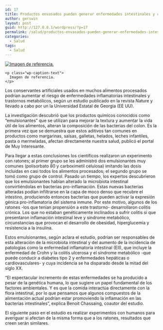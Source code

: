 ```yaml
---
id: 17
title: Productos envasados pueden generar enfermedades intestinales y obesidad
author: gerswin
layout: post
guid: http://127.0.0.1/wordpress/?p=17
permalink: /salud/productos-envasados-pueden-generar-enfermedades-intestinales-y-obesidad/
categories:
  - Salud
tags:
  - Salud
---
```

<div id="content-area">
  <b></b></p> 
  
  <div class="wp-caption alignleft" id="attachment_405448" style="width: 277px">
    <a data-lightboxplus="lightbox[405447]" href="http://i0.wp.com/www.lanacion.com.ve/fotoedicion//2015/04/180a5fceee1349811e1e0eca17e9383a.jpg" title="Productos envasados pueden generar enfermedades intestinales y obesidad"><img alt="Imagen de referencia." class="size-medium wp-image-405448" data-recalc-dims="1" src="http://i1.wp.com/www.lanacion.com.ve/fotoedicion//2015/04/180a5fceee1349811e1e0eca17e9383a.jpg?resize=267%2C200" /></a> 
    
    <p class="wp-caption-text">
      Imagen de referencia.
    </p>
  </div>
  
  <p>
    Los conservantes artificiales usados en muchos alimentos procesados podrían aumentar el riesgo de enfermedades inflamatorias intestinales y trastornos metabólicos, según un estudio publicado en la revista Nature y llevado a cabo por un la Universidad Estatal de Georgia (EE UU).
  </p>
  
  <p>
    La investigación descubrió que los productos químicos conocidos como “emulsionantes” que se utilizan para mejorar la textura y aumentar la vida útil de los alimentos, alteran la composición de las bacterias del colon. Es la primera vez que se demuestra que estos aditivos tan comunes en productos como margarinas, salsas, galletas, helados, leches infantiles, pasta o mermeladas, afectan directamente nuestra salud, publicó el portal de Muy Interesante.
  </p>
  
  <p>
    Para llegar a estas conclusiones los científicos realizaron un experimento con ratones; al primer grupo se les administró dos emulsionantes muy comunes (polisorbato 80 y carboximetil celulosa) imitando las dosis incluidas en casi todos los alimentos procesados; el segundo grupo se tomó como grupo de control. Pasado un tiempo, los expertos descubrieron que los emulsionantes habían alterado la microbiota intestinal convirtiéndolas en bacterias pro-inflamación. Estas nuevas bacterias alteradas podían infiltrarse en la capa de moco denso que recubre el intestino, produciendo entonces bacterias que pueden activar la expresión génica pro-inflamatoria del sistema inmune. Por este motivo, algunos de los ratones -los que tenían propensión a este trastorno- desarrollaron colitis crónica. Los que no estaban genéticamente inclinados a sufrir colitis sí que presentaron inflamación intestinal leve y síndrome metabólico, circunstancias que provocan el desarrollo de obesidad, hiperglucemia y resistencia a la insulina.
  </p></p> 
  
  <div class="alignleft">
  </div>
  
  <p>
    Estos emulsionantes, según aclara el estudio, podrían ser responsables de esta alteración de la microbiota intestinal y del aumento de la incidencia de patologías como la enfermedad inflamatoria intestinal (EII), que incluye la enfermedad de Crohn y la colitis ulcerosa y el síndrome metabólico -que puede conducir a diabetes tipo 2 y enfermedades hepáticas o cardiovasculares- y cuya incidencia se ha disparado desde la mitad del siglo XX.
  </p>
  
  <p>
    “El espectacular incremento de estas enfermedades se ha producido a pesar de la genética humana, lo que sugiere un papel fundamental de los factores ambientales. Y es que la comida interactúa directamente con la flora intestinal, por lo que pensamos que algunos compuestos de la alimentación actual podrían estar promoviendo la inflamación en las bacterias intestinales”, explica Benoit Chassaing, coautor del estudio.
  </p>
  
  <p>
    El siguiente paso en el estudio es realizar experimentos con humanos para averiguar si afectan de la misma forma que a los ratones, resultados que creen serán similares.
  </p>
</div>